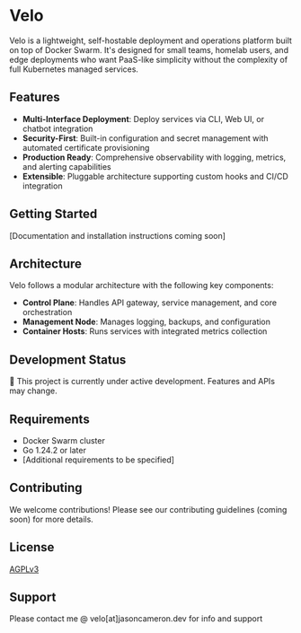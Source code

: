 # Velo

Velo is a lightweight, self-hostable deployment and operations platform built on top of Docker Swarm. It's designed for small teams, homelab users, and edge deployments who want PaaS-like simplicity without the complexity of full Kubernetes managed services.

## Features

- **Multi-Interface Deployment**: Deploy services via CLI, Web UI, or chatbot integration
- **Security-First**: Built-in configuration and secret management with automated certificate provisioning
- **Production Ready**: Comprehensive observability with logging, metrics, and alerting capabilities
- **Extensible**: Pluggable architecture supporting custom hooks and CI/CD integration

## Getting Started

[Documentation and installation instructions coming soon]

## Architecture

Velo follows a modular architecture with the following key components:

- **Control Plane**: Handles API gateway, service management, and core orchestration
- **Management Node**: Manages logging, backups, and configuration
- **Container Hosts**: Runs services with integrated metrics collection

## Development Status

🚧 This project is currently under active development. Features and APIs may change.

## Requirements

- Docker Swarm cluster
- Go 1.24.2 or later
- [Additional requirements to be specified]

## Contributing

We welcome contributions! Please see our contributing guidelines (coming soon) for more details.

## License
[AGPLv3](LICENSE)

## Support

Please contact me @ velo[at]jasoncameron.dev for info and support
